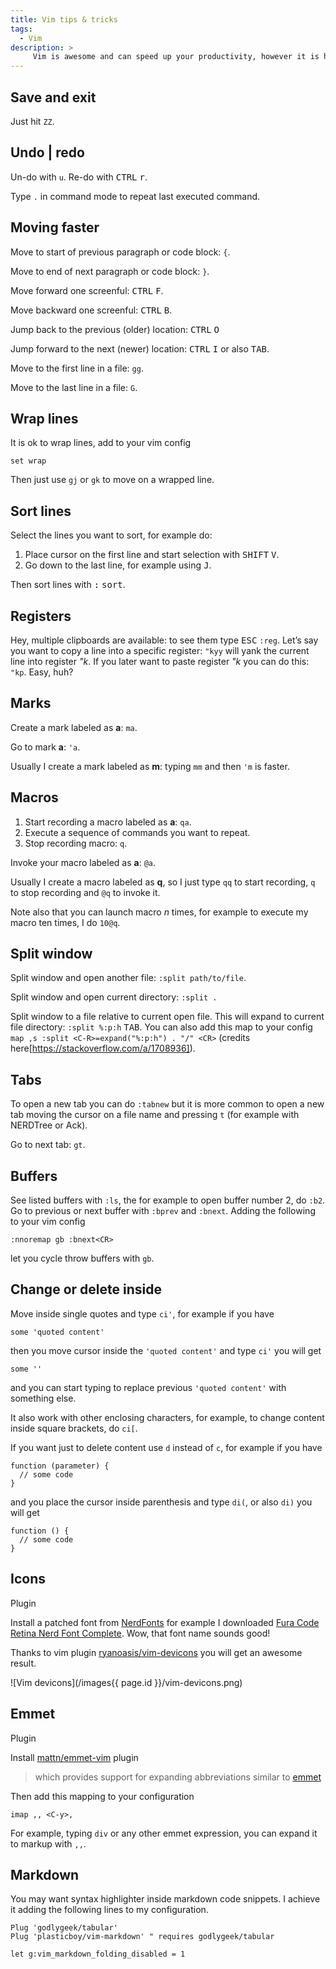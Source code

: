 ```yaml
---
title: Vim tips & tricks
tags:
  - Vim
description: >
     Vim is awesome and can speed up your productivity, however it is hard to learn. I will write here things it is worth to remember.
---
```


## Save and exit

Just hit `ZZ`.

## Undo | redo

Un-do with `u`. Re-do with <kbd>CTRL</kbd> <kbd>r</kbd>.

Type `.` in command mode to repeat last executed command.

## Moving faster

Move to start of previous paragraph or code block: `{`.

Move to end of next paragraph or code block: `}`.

Move forward one screenful: <kbd>CTRL</kbd> <kbd>F</kbd>.

Move backward one screenful: <kbd>CTRL</kbd> <kbd>B</kbd>.

Jump back to the previous (older) location: <kbd>CTRL</kbd> <kbd>O</kbd>

Jump forward to the next (newer) location: <kbd>CTRL</kbd> <kbd>I</kbd> or also <kbd>TAB</kbd>.

Move to the first line in a file: `gg`.

Move to the last line in a file: `G`.

## Wrap lines

It is ok to wrap lines, add to your vim config

```
set wrap
```

Then just use `gj` or `gk` to move on a wrapped line.

## Sort lines

Select the lines you want to sort, for example do:

1. Place cursor on the first line and start selection with <kbd>SHIFT</kbd> <kbd>V</kbd>.
2. Go down to the last line, for example using <kbd>J</kbd>.

Then sort lines with <kbd>:</kbd> <kbd>sort</kbd>.

## Registers

Hey, multiple clipboards are available: to see them type <kbd>ESC</kbd> `:reg`.
Let’s say you want to copy a line into a specific register: `"kyy` will yank the current line into register *"k*. If you later want to paste register *"k* you can do this: `"kp`. Easy, huh?

## Marks

Create a mark labeled as **a**: `ma`.

Go to mark **a**: `'a`.

Usually I create a mark labeled as **m**: typing `mm` and then `'m` is faster.

## Macros

1. Start recording a macro labeled as **a**: `qa`.
2. Execute a sequence of commands you want to repeat.
3. Stop recording macro: `q`.

Invoke your macro labeled as **a**: `@a`.

Usually I create a macro labeled as **q**, so I just type `qq` to start recording, `q` to stop recording and `@q` to invoke it.

Note also that you can launch macro *n* times, for example to execute my macro ten times, I do `10@q`.

## Split window

Split window and open another file: `:split path/to/file`.

Split window and open current directory: `:split .`

Split window to a file relative to current open file. This will expand to current file directory: `:split %:p:h` <kbd>TAB</kbd>.
You can also add this map to your config `map ,s :split <C-R>=expand("%:p:h") . "/" <CR>` (credits here[https://stackoverflow.com/a/1708936]).

## Tabs

To open a new tab you can do `:tabnew` but it is more common to open a new tab moving the cursor on a file name and pressing `t` (for example with NERDTree or Ack).

Go to next tab: `gt`.

## Buffers

See listed buffers with `:ls`, the for example to open buffer number 2, do `:b2`. Go to previous or next buffer with `:bprev` and `:bnext`. Adding the following to your vim config

```
:nnoremap gb :bnext<CR>
```

let you cycle throw buffers with `gb`.

## Change or delete **inside**

Move inside single quotes and type `ci'`, for example if you have

```
some 'quoted content'
```

then you move cursor inside the `'quoted content'` and type `ci'` you will get

```
some ''
```

and you can start typing to replace previous `'quoted content'` with something else.

It also work with other enclosing characters, for example, to change content inside square brackets, do `ci[`.

If you want just to delete content use `d` instead of `c`, for example if you have

```
function (parameter) {
  // some code
}
```

and you place the cursor inside parenthesis and type `di(`, or also `di)` you will get

```
function () {
  // some code
}
```

## Icons

<span class="badge">Plugin</span>

Install a patched font from [NerdFonts](https://www.nerdfonts.com/) for example I downloaded [Fura Code Retina Nerd Font Complete](://github.com/ryanoasis/nerd-fonts/blob/master/patched-fonts/FiraCode/Retina/complete/Fira%20Code%20Retina%20Nerd%20Font%20Complete.ttf). Wow, that font name sounds good!

Thanks to vim plugin [ryanoasis/vim-devicons](https://github.com/ryanoasis/vim-devicons) you will get an awesome result.

![Vim devicons](/images{{ page.id }}/vim-devicons.png)

## Emmet

<span class="badge">Plugin</span>

Install [mattn/emmet-vim](https://github.com/mattn/emmet-vim) plugin

> which provides support for expanding abbreviations similar to [emmet](http://emmet.io)

Then add this mapping to your configuration

```
imap ,, <C-y>,
```

For example, typing `div` or any other emmet expression, you can expand it to markup with `,,`.

## Markdown

You may want syntax highlighter inside markdown code snippets. I achieve it adding the following lines to my configuration.

```
Plug 'godlygeek/tabular'
Plug 'plasticboy/vim-markdown' " requires godlygeek/tabular

let g:vim_markdown_folding_disabled = 1
```
